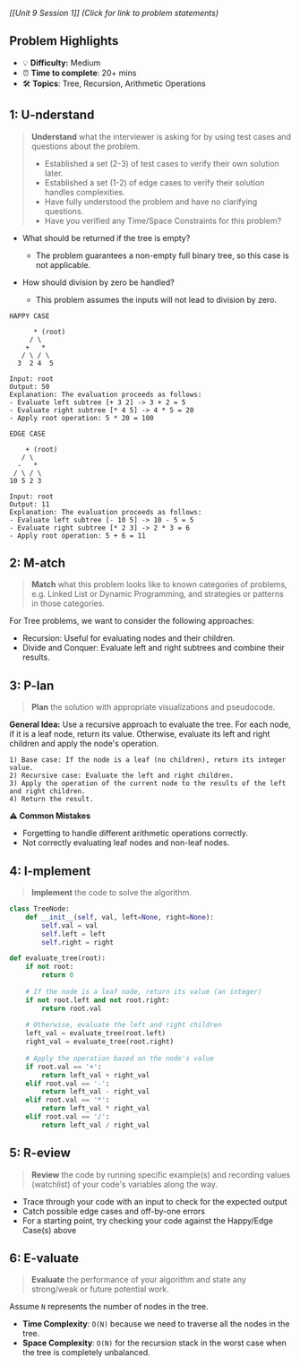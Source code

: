 *[[Unit 9 Session 1]] (Click for link to problem statements)*

## Problem Highlights

* 💡 **Difficulty:** Medium
* ⏰ **Time to complete**: 20+ mins
* 🛠️ **Topics**: Tree, Recursion, Arithmetic Operations
    
## 1: U-nderstand
 
> **Understand** what the interviewer is asking for by using test cases and questions about the problem.
> - Established a set (2-3) of test cases to verify their own solution later.
> - Established a set (1-2) of edge cases to verify their solution handles complexities.
> - Have fully understood the problem and have no clarifying questions.
> - Have you verified any Time/Space Constraints for this problem?

- What should be returned if the tree is empty?
    - The problem guarantees a non-empty full binary tree, so this case is not applicable.

- How should division by zero be handled?
    - This problem assumes the inputs will not lead to division by zero.

```
HAPPY CASE

      * (root)
     / \
    +   *
   / \ / \
  3  2 4  5

Input: root
Output: 50
Explanation: The evaluation proceeds as follows:
- Evaluate left subtree [+ 3 2] -> 3 + 2 = 5
- Evaluate right subtree [* 4 5] -> 4 * 5 = 20
- Apply root operation: 5 * 20 = 100
```
```
EDGE CASE

    + (root)
   / \
  -   *
 / \ / \
10 5 2 3

Input: root
Output: 11
Explanation: The evaluation proceeds as follows:
- Evaluate left subtree [- 10 5] -> 10 - 5 = 5
- Evaluate right subtree [* 2 3] -> 2 * 3 = 6
- Apply root operation: 5 + 6 = 11
```
    
## 2: M-atch

> **Match** what this problem looks like to known categories of problems, e.g. Linked List or Dynamic Programming, and strategies or patterns in those categories.

For Tree problems, we want to consider the following approaches:

- Recursion: Useful for evaluating nodes and their children.
- Divide and Conquer: Evaluate left and right subtrees and combine their results.

## 3: P-lan

> **Plan** the solution with appropriate visualizations and pseudocode.

**General Idea:** Use a recursive approach to evaluate the tree. For each node, if it is a leaf node, return its value. Otherwise, evaluate its left and right children and apply the node's operation.

```
1) Base case: If the node is a leaf (no children), return its integer value.
2) Recursive case: Evaluate the left and right children.
3) Apply the operation of the current node to the results of the left and right children.
4) Return the result.
```

**⚠️ Common Mistakes**

- Forgetting to handle different arithmetic operations correctly.
- Not correctly evaluating leaf nodes and non-leaf nodes.

## 4: I-mplement

> **Implement** the code to solve the algorithm.

```python
class TreeNode:
    def __init__(self, val, left=None, right=None):
        self.val = val
        self.left = left
        self.right = right

def evaluate_tree(root):
    if not root:
        return 0
    
    # If the node is a leaf node, return its value (an integer)
    if not root.left and not root.right:
        return root.val
    
    # Otherwise, evaluate the left and right children
    left_val = evaluate_tree(root.left)
    right_val = evaluate_tree(root.right)
    
    # Apply the operation based on the node's value
    if root.val == '+':
        return left_val + right_val
    elif root.val == '-':
        return left_val - right_val
    elif root.val == '*':
        return left_val * right_val
    elif root.val == '/':
        return left_val / right_val
```
 
## 5: R-eview

> **Review** the code by running specific example(s) and recording values (watchlist) of your code's variables along the way.

- Trace through your code with an input to check for the expected output
- Catch possible edge cases and off-by-one errors
- For a starting point, try checking your code against the Happy/Edge Case(s) above

## 6: E-valuate

> **Evaluate** the performance of your algorithm and state any strong/weak or future potential work.

Assume `N` represents the number of nodes in the tree.

* **Time Complexity**: `O(N)` because we need to traverse all the nodes in the tree.
* **Space Complexity**: `O(N)` for the recursion stack in the worst case when the tree is completely unbalanced.